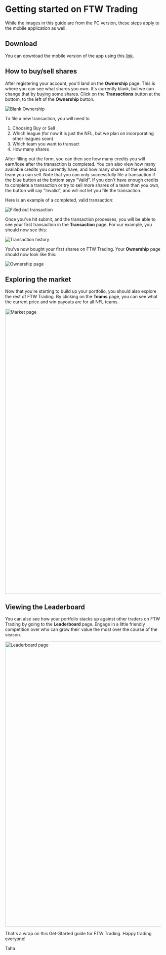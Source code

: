 # Getting started on FTW Trading

While the images in this guide are from the PC version, these steps apply to the mobile application as well. 

## Download

You can download the mobile version of the app using this [link](https://www.appsheet.com/start/c61fdf3e-c824-4909-9dbc-19b5f1719d9b).

## How to buy/sell shares
After registering your account, you'll land on the **Ownership** page. This is where you can see what shares you own. It's currently blank, but we can change that by buying some shares. Click on the **Transactions** button at the bottom, to the left of the **Ownership** button.

![Blank Ownership](https://github.com/TahaFanaswala/tahafanaswala.github.io/assets/14844907/eb812f0d-8707-4798-8baa-c4b02db7aab5)

To file a new transaction, you will need to
1. Choosing Buy or Sell
2. Which league (for now it is just the NFL, but we plan on incorporating other leagues soon)
3. Which team you want to transact
4. How many shares

After filling out the form, you can then see how many credits you will earn/lose after the transaction is completed. You can also view how many available credits you currently have, and how many shares of the selected team you can sell. Note that you can only successfully file a transaction if the blue button at the bottom says "Valid". If you don't have enough credits to complete a transaction or try to sell more shares of a team than you own, the button will say "Invalid", and will not let you file the transaction. 

Here is an example of a completed, valid transaction:

![Filled out transaction](https://github.com/TahaFanaswala/tahafanaswala.github.io/assets/14844907/3bd358e0-6e2f-46d5-aa95-07e944d1fbc6)

Once you've hit submit, and the transaction processes, you will be able to see your first transaction in the **Transaction** page. For our example, you should now see this:

![Transaction history](https://github.com/TahaFanaswala/tahafanaswala.github.io/assets/14844907/a3f02799-5e39-4d8d-941e-92cbcc06af7a)

You've now bought your first shares on FTW Trading. Your **Ownership** page should now look like this:

![Ownership page](https://github.com/TahaFanaswala/tahafanaswala.github.io/assets/14844907/2fdf9687-38d2-4a45-a1dd-a61fa692cb74)

## Exploring the market

Now that you're starting to build up your portfolio, you should also explore the rest of FTW Trading. By clicking on the **Teams** page, you can see what the current price and win payouts are for all NFL teams. 

<img width="919" alt="Market page" src="https://github.com/TahaFanaswala/tahafanaswala.github.io/assets/14844907/04c9981f-6acd-42e3-8190-76e209e5c786">

## Viewing the Leaderboard

You can also see how your portfolio stacks up against other traders on FTW Trading by going to the **Leaderboard** page. Engage in a little friendly competition over who can grow their value the most over the course of the season.

<img width="918" alt="Leaderboard page" src="https://github.com/TahaFanaswala/tahafanaswala.github.io/assets/14844907/45697ab7-90e1-4e31-8600-35e29ed6c745">


That's a wrap on this Get-Started guide for FTW Trading. Happy trading everyone!

Taha
